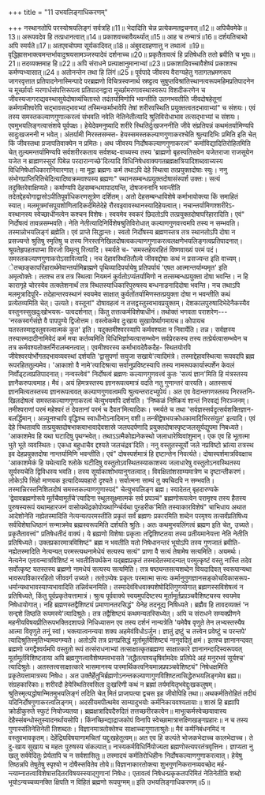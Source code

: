 +++
title = "11 उभयलिङ्गाधिकरणम्"

+++
नस्थानतोपि परस्योश्रयलिङ्गं सर्वत्रहि॥11॥ भेदादिति चेन्न प्रत्येकमतद्वचनात्॥12॥ अपिचैवमेके॥13॥ अरूपवदेव हि तत्प्रधानत्वात्॥14॥ प्रकाशवच्चावैयर्थ्यात्॥15॥ आह च तन्मात्रं॥16॥ दर्शयतिचाथो अपि स्मर्यते॥17॥ अतएवचोपमा सूर्यकादिवत्॥18॥ अंबुवदग्रहणात्तु न तथात्वं ॥19॥ वृद्धिह्रासभाक्त्वमन्तर्भावादुश्रयसामञ्जस्यादेवं दर्शनाच्च॥20॥ प्रकृतैतावत्वं हि प्रतिषेधति ततो ब्रवीति च भूयः॥21॥ तदव्यक्तमाह हि॥22॥ अपि संराधने प्रत्याक्षानुमानाभ्यां॥23॥ प्रकाशादिवच्चावैशेष्यं प्रकाशश्च कर्मण्यभ्यासात्॥24॥ अतोनन्तेन तथा हि लिंगं॥25॥ पूर्वपादे जीवस्य वैराग्यहेतु गतागतभ्रमणरूप जागरवृत्तात प्रतिपादनेनास्मिन्पादे परब्रह्मणो विचित्रस्वप्नार्थ स्रष्ट्टत्व सुषुप्तविश्रांतिस्थानत्वरूपमहिमप्रतिपादनेन च मूर्च्छार्याः मरणार्धसंपत्तिरूपत्व प्रतिपादनद्वारा मूर्च्छामरणावस्थास्वरूप विशदीकरणेन च जीवस्यजागराद्यवस्थासुयेदोषाव्यंचितास्ते तदंतर्यामिणोपि भवन्तीति उतनभवतीति जीवदोषहेतूनां कर्मणामीश्वरेपि सद्भावसद्भावभ्यां तस्मिन्कर्माभावेपि तेषां शरीरवस्थिति प्रयुक्तत्वतदभावाभ्यां" च संशयः। एवं तस्य समस्तकल्याणगुणात्करत्वं संभवति नवेति नेतिनेतीत्यादि श्रुतिविरोधाभाव तत्सद्भाभ्यां च संशयः। एवमुभयलिङ्गत्वासंशये पूर्वपक्षः। हेयेदेवमनुष्यादि शरीरे स्थितिर्दुःखजननीति जीवे संप्रतिपन्नं कथमंतर्यामिण्यपि सादुःखजननी न भवेत्। अंतर्यामी निरस्तसम्स्त- हेयस्समस्तकल्याणगुणाकरश्चेति श्रुत्यादिभिः प्रमिति इति चेत् किं जीवस्तथा प्रजापतिवाक्येन न प्रमितः। अथ जीवस्य निर्दोषकल्याणगुणाकरत्वं" कर्माविद्यादितिरोहितमिति चेत् तुल्यमन्तर्यामिण्यपि सर्वशरीरकताय सर्वशब्द-वाच्यस्य तस्य 'ब्राह्मणो बृहस्पतिसवेन यजेतराजा राजसूयेन यजेत न ब्राह्मणस्सुरां पिबेन्न परदारान्गच्छे'दित्यादि विधिनिषेधवाक्यगतब्रह्मक्षत्रियादिशब्दवाच्यस्य विधिनिषेधाधिकारानिवारणात्। मा मूद्वा ब्रह्मणः कर्म तथाऽपि देहे स्थित्वा तत्प्रयुक्तदोषाः स्युः। ननु संभोगप्राप्तिरितिचेदित्यादिष्वक्रमवश्यस्य ब्रह्मणः" स्थानसम्बन्धप्रयुक्तदोषासंस्पर्श उक्तः। सत्यं तदुक्तिरेवाक्षिप्यते। कर्माण्यपि देहसम्बन्धमापादयन्ति, दोषजननानि भवन्तीति तदेतद्देहयोगाद्वासोऽपीतिपूर्वाधिकरणसूत्रेण दर्शितम्। अतो देहसम्बन्धाविशेषे कर्माभावोक्त्या किं समाहितं स्यात्। मलमूत्रमांसपूयशोणितादिकर्दमितेदेहे रौरवइवावस्थानस्यादिहेयत्वात्। नचान्तर्यामिणश्शरीरेऽ- वस्थानस्य स्वेच्छाधीनत्वेन कश्चन विशेषः। स्वयमेव स्वकरं छिदतोऽपि तत्प्रयुक्तदोषापरिहारादिति। एवं" निर्दोषत्वं तावन्नसम्भवति। नेति नेतीत्यादिनिर्विशेषश्रुतिविरोधात् कल्याणगुणवत्त्वमपि तस्य न सम्भवति। तस्मान्नोभयलिङ्गं ब्रह्मेति। एवं प्राप्ते सिद्धान्तः। स्वतो निर्दोषस्य ब्रह्मणस्तत्र तत्र स्थानतोऽपि दोषा न प्रसज्यन्ते श्रुतिषु स्मृतिषु च तस्य निरस्तनिखिलदोषत्वकल्याणगुणाकरत्वलक्षणेभयलिङ्गत्वप्रतिपादनात्। श्रूयतेहृपहतपाप्मा विरजो विमृत्यु रित्यादि। स्मर्यते च- 'समस्तहेयरहितं विष्णवाख्यं परमं पदं। समस्तकल्याणगुणाकरोऽसावित्यादि। नच देहावस्थितितौल्ये जीववद्दोषाः कथं न प्रसज्यन्त इति वाच्यम्। ेतच्छङ्कापरिहारार्थमेवान्तर्यामिब्राह्मणे पृथिव्यादिपर्यायेषु प्रतिपर्यायं 'एषत आत्मान्तर्याम्यमृत' इति अमृत्वोक्तेः। ततश्च तत्र तत्र स्थित्वा नियमनं कुर्वतोऽप्यंतर्यामिणो न तत्सम्बन्धप्रयुक्ता दोषा भवन्ति। न हि कारागृहे चोरस्येव तत्क्लेशनार्थं तत्र स्थितस्याधिकारिपुरुषस्य बन्धनाडनादिदोषा भवन्ति। नच तथाऽपि मलमूत्रादिपूरि- तदेहान्तरवस्थानं स्वयमेव साक्षात् कुर्वतोंतर्यामिणस्तत्प्रयुक्ता दोषा न भवन्तीति कथं प्रत्येतव्यमिति चेत्। उत्यते। वस्तूनां" दोषावहत्वं न तत्तद्वस्तुस्वभावप्रयुक्तम्। देशकालपुरुषादिभेदेनैकस्यैव वस्तुनस्सुखदुःखोभयरू- पत्वदर्शनात्। किंतु तत्तत्कर्मविशेषाधीनं। तथोक्तं भगवता पराशरेण--- 'नरकस्वर्गसंज्ञे वै पापपुण्ये द्विजोत्तम। वस्त्वेकमेव दुःखाय सुखायेर्ष्यागमायच॥ कोपायच यतस्तस्माद्वस्तुवस्त्वात्मकं कुत' इति। यदुक्तमीश्वरस्यापि कर्मवश्यता न निवार्येति। तन्न। सर्वज्ञस्य तस्यास्मदादीनामिवेदं कर्म मया कर्तव्यमिति विधिभिर्ज्ञाप्यत्वासम्भवेन सर्वप्रेरकस्य तस्य तत्प्रेर्यत्वासम्भवेन च तत्र कर्मवश्यतोक्तर्निरालम्बनत्वात्। एवमीश्वरस्य कर्माभावदेवैकदैह- स्थितयोरपि जीवेश्वरयोर्भोगतदभावव्यवस्थां दर्शयति 'द्वासुपर्णा सयुजा सखाये'त्यादिमंत्रे। तस्माद्देहावस्थित्या रूपवदपि ब्रह्म रूपरहिततुल्यमेव। 'आकाशो वै नामे'त्यादिश्रत्या सर्वानुप्रविष्टस्यापि तस्य नामरूपकार्यास्पर्शेन केवलं निर्वोढ्टत्वप्रतिपादनात्। नन्वस्त्वेवं" निर्दोषत्वं ब्रह्मणः कल्याणगुणवत्त्वं कुतः 'सत्यं ज्ञान'मिति हि मंत्रस्तस्य ज्ञानैकरुपत्वमाह। मैवं। अयं हिमत्रस्तस्य ज्ञानरूपत्वमात्रं वदति नतु गुणान्तरं वारयति। अतस्सत्यं ज्ञानमित्यतस्तस्य ज्ञानरूपत्ववत् कल्याणगुणवत्वमपि श्रुत्यन्तरादभ्युपेयं। अत एव वेदान्तगणस्तस्य निरस्तनि- खिलदोषत्वं समस्तकल्याणगुणाकरत्वं चेत्युभयमपि दर्शयति। 'निष्कळं निष्क्रियं शान्तं निरवद्यं निरञ्जनम्। तमीश्वराणां परमं महेश्वरं तं देवतानां परमं च दैवत'मित्यादिकः। स्मर्यते च तथा 'सर्वज्ञस्सर्वदृत्सर्वशक्तिज्ञान- बलर्द्धिमान्। अन्न्यूनश्चापि वृद्धिश्च स्वाधीनोऽनादिमान् वशी॥ तन्त्रीद्वेषभयक्रोधकामादिभिरसंयुत' इत्यादि। एवं देहे स्थितावपि तत्प्रयुक्तदोषभाक्त्वाभावादेवशास्रे जलपदर्पणादि प्रयुक्तदोषास्पृष्टजलसूर्यद्युपमा निबध्यते। 'आकाशमेव हि यथा घटादिषु पृथग्भवेत्। तथाऽऽत्मैकोह्यनेकस्थो जलाधारेष्विवांशुमान्। एक एव हि भूतात्मा भुते भूते व्यवस्थितः। एकधा बहुधाचैव द्दश्यते जलचंद्रव'दिति। ननु वस्तुतस्सूर्यो जले नप्रविष्टो भ्रांत्या तत्रस्थ इव देहप्रयुक्तदोषा नान्तर्यामिणि भवन्तीति। एवं" दोषस्पर्शमात्रं हि द्दष्टान्तेन निवर्त्यते। दोषास्पर्शमात्रविवक्षाच 'आकाशमेकं हि यथेत्यादि श्लोके घटीदिषु वस्तुतोऽवस्थितस्याकाशस्य जलाधारेषु वस्तुतोऽनवस्थितस्य सूर्यस्यचेति द्विविधस्य भवति। तस्य सूर्याकाशोभयानुगतत्वात्। विवक्षितांशसाम्यमात्रेण च दृष्टान्तीकरणं। लोकेऽपि सिंहो माणवक इत्यादिव्यवहारो दृश्यते। सर्वात्मना साम्यं तु क्वचिदपि न सम्भवति। तस्मान्निरस्तनिशिलदोषं समस्तकल्याणगुणास्पदं" चेत्युभयलिङ्ग ब्रह्म। स्यादेतत् बृहदारण्यके 'द्वेवावब्रह्मणोरूपे मूर्तंचैवामूर्तंचे'त्यादिना स्थूलसूक्ष्मात्मकं सर्व प्रपञ्चं" ब्रह्मणोरूपत्वेन परामृश्य तस्य हैतस्य पुरुषस्यरूपं यथामहारजनं वासोयथेंद्रकोपोयथार्ग्न्चिर्यथा पुऩ्डरीक'मिति तस्याकारविशेषं" चाभिधाय अथात आदेशोनेति नह्येतस्मादिति नेत्यन्यत्परमस्तीति प्रकृतं सर्वं ब्रह्मणः प्रकारमिति शब्देन परमृश्य तत्सर्वंप्रतिषिध्य सर्वविशेषाधिष्ठानं सन्मात्रमेव ब्रह्मस्वरूपमिति दर्शयति श्रुतिः। अतः कथमुभयलिंगत्वं ब्रह्मण इति चेत्, उच्यते। प्रकृतैतावत्त्वं" प्रतिषेधतीदं वाक्यं। ये ब्रह्मणो विशेषाः प्रकृताः तद्विशिष्टतया तस्य प्रतीयमानेयत्ता नेति नेतीति प्रतिषिध्यते। उक्तप्रकारमात्रविशिष्टं" ब्रह्म न भवतीति यतो निषेधानन्तरं भूयोऽपि तस्य गुणजातं ब्रवीति- नह्येतस्मादिति नेत्यन्यत् परमस्त्यथनामेधेयं सत्यस्य सत्यं" प्राणा वै सत्यं तेषामेष सत्यमिति। अयमर्थः। नेत्यनेन एतावन्मात्रविशिष्टं न भवतीतियर्थकेन यद्ब्रह्मप्रकृतं तस्मादेतस्मादन्यत् परमुत्कृष्टं वस्तु नास्ति तदेव सर्वोत्कृष्ट यतस्तस्य ब्रह्मणो नामधेयं सत्यस्य सत्यमिति। तत्र षष्ठ्यन्तसत्यशब्देन वियदादिवत् स्वरूपान्यथा भावरूपविकाररहितो जीववर्ग उच्यते। ततोऽप्येषः प्रकृतः परमात्मा सत्यः कर्मानुगुणज्ञानसङ्कोचविकासरूप- धर्मान्यथाभावस्याप्यभावादिति तन्निर्वचनमिति। तस्मादेवंविधवाक्यशेषोदितिगुणयोगात् ब्रह्मणस्सविशेषत्वं न प्रतिषिध्यते, किंतु पूर्वप्रकृतेयत्तामात्रं। श्रुत्य पूर्ववाक्ये स्वयमुपदिष्टस्य मूर्तामूर्तप्रप़ञ्चवैशिष्ट्यस्य स्वयमेव निषेधायोगात्। नहि ब्रह्मणस्तद्वैशिष्ट्यं प्रमाणानतरसिद्धं" येनेह तदनूद्य निषिध्यते। ब्रह्मैव हि तावदव्यक्तं 'न सन्द्दशे तिष्ठति रूपमस्ये'त्यादिश्रुतेः। तत्र तद्वैशिष्ट्यं कथमन्यतस्सिध्येत्। अपि च संराधने सम्यक्प्रीणने महनीयविषयप्रीतिरूपभक्तिदशापन्ने निधिध्यासन एव तस्य दर्शनं नान्यत्रेति 'यमेवैष वृणुते तेन लभ्यस्तस्यैष आत्मा विवृणुते तनूं स्वां। भक्त्यात्वनन्यया शक्य अहमेवंविधोऽर्जुन। ज्ञातुं द्रष्टुं च तत्त्वेन प्रवेष्टुं च परन्तपे' त्यादिश्रुतिस्मृतिभ्यामवगम्यते। अतोऽपि तत्र प्रागप्रसिद्धं मूर्तामूर्तवैशिष्ट्यं नानुवदितुं क्षमं। इतश्च ज्ञानानन्दवत् ब्रह्मणो जगद्वैश्वर्यमपि वस्तुतो रूपं तत्संराधनाभ्यां तत्साक्षात्कृतब्रह्मणा साक्षात्कारे ज्ञानानन्दादिस्वरूपवत् मूर्तामूर्तविशिष्टताया अपि ब्रह्मगुणत्वावैशेष्यमवभासते 'तद्धैतत्पश्यन्नृषिर्वामदेवः प्रतिपेदे अहं मनुरभवं सूर्यश्च' त्यादिश्रुतेः। अतस्तत्त्वसाक्षात्कारे भासमानस्य पारमार्थिकत्वनियमान्नप्रपञ्चवेशिष्ट्यं" निषेधक्षमिति प्रकृतेयत्तामात्रस्य निषेधः। अत उक्तैर्हेतुभिर्ब्रह्मणोऽनन्तकल्याणागुणविशिष्टत्वसिद्धेरुभयलिङ्गमेव ब्रह्म॥ संग्रहकारिकाः॥ शरीरदौ हेयेस्थितिरवसिता दुःखरिणी कथं न ब्रह्मां तर्यमयितृभवेद्दुःखकलुषम्। श्रुतिस्मृत्यद्धोषान्मितमुभयलिङ्गं तदिति चेत् मितं प्राजापत्या द्वचस इह जीवोपिहि तथा॥ अथकर्मतिरोहितं तदीयं यदिनिर्दोषगुणाकरत्वलिङ्गम्। अदसीयमपीत्थमेव साम्यादुभयोः कर्मनिकायवश्यतायाः॥ शास्रं हि ब्रह्मापि क्रोडीकुरुते स्फुटं नियोज्यतया। ब्रह्मक्षत्रादिपदैरुदितं तत्तच्छरीरकत्वेन॥ माभूत्कर्मस्वेच्छयावास्य देहैस्संबन्धोस्तुस्यादनर्थायसोपि। किंनच्छिन्द्याद्राजकोपं विनापि स्वेच्छामात्रात्तक्ष्णिखङ्गप्रहारः॥ न च तस्य गुणास्संतिनेतिनेती तिशब्दतः। विज्ञानमात्रतोक्तेश्च साक्षाच्चागुणाताश्रुतेः॥ मैवं कर्मनिबंधनमिदं न वस्तुवभावकृतम्। देहेंद्रियविषयाणामचितां यद्दुःखहेतुत्वम्॥ अत एव हि कल्पंते भोजकभेदाच्च कालभेदाच्च। ते दु-खाय सुखाय च महतः पुरुषस्य संकल्पात्॥ नास्यकर्मविधिर्नियोज्यता ब्रह्मणोस्त्यपरतंत्रवृत्तिनः। ज्ञाप्यता नु खलु सर्ववेदितुः प्रेर्यतापि च न सर्वशासितुः॥ तस्मादयं कर्मतिरोधिहीनः निर्दोषकल्याणगुणाकरत्वात्। हेयेषु तिष्ठन्नपि तेषुतेषु स्पृश्यो न दोषैस्सवितेव तोये॥ विज्ञानाकारतोक्त्या शुभगुणनिकरानव्यवच्छेद मर्ह- न्त्याम्नातत्वाविशेषात्तदितरविषयस्स्याद्गुणानां निषेधः। एतावत्वं निषेधन्प्रकृकतपरिमितं नेतिनेतीति शब्दो भूयोऽन्यच्चव्यनक्ति क्षिपति न विहितं ब्रह्मणो रूपयुग्मम्॥ इति उभयलिङ्गाधिकरणम्॥5॥